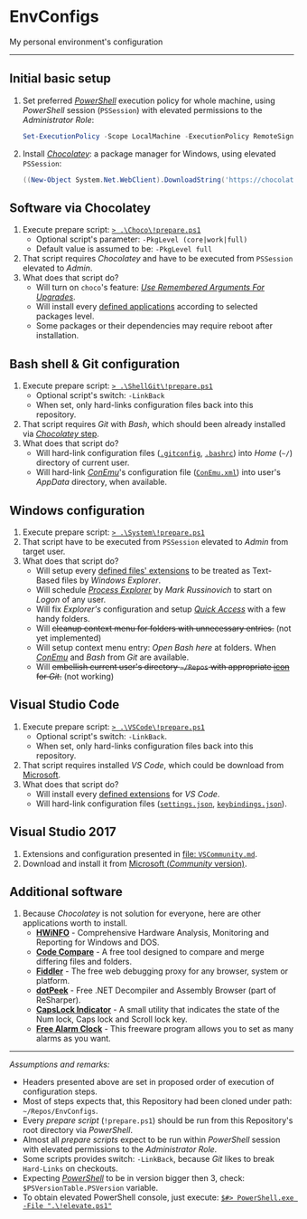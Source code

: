 # EnvConfigs

My personal environment's configuration

----

## Initial basic setup

1. Set preferred [_PowerShell_](https://docs.microsoft.com/en-us/powershell/) execution policy for whole machine, using _PowerShell_ session (`PSSession`) with elevated permissions to the _Administrator Role_:
    ```PowerShell
    Set-ExecutionPolicy -Scope LocalMachine -ExecutionPolicy RemoteSigned -Confirm
    ```
2. Install [_Chocolatey_](https://chocolatey.org/about): a package manager for Windows, using elevated `PSSession`:
    ```PowerShell
    ((New-Object System.Net.WebClient).DownloadString('https://chocolatey.org/install.ps1')) | Invoke-Expression
    ```

## Software via Chocolatey

1. Execute prepare script: [`> .\Choco\!prepare.ps1`](Choco/!prepare.ps1)
   * Optional script's parameter: `-PkgLevel (core|work|full)`
   * Default value is assumed to be: `-PkgLevel full`
2. That script requires _Chocolatey_ and have to be executed from `PSSession` elevated to _Admin_.
3. What does that script do?
   * Will turn on `choco`'s feature: [_Use Remembered Arguments For Upgrades_](https://chocolatey.org/docs/chocolatey-configuration#general-2).
   * Will install every [defined applications](Choco/packages.txt) according to selected packages level.
   * Some packages or their dependencies may require reboot after installation.

## Bash shell & Git configuration

1. Execute prepare script: [`> .\ShellGit\!prepare.ps1`](ShellGit/!prepare.ps1)
   * Optional script's switch: `-LinkBack`
   * When set, only hard-links configuration files back into this repository.
2. That script requires _Git_ with _Bash_, which should been already installed via [_Chocolatey_ step](#software-via-chocolatey).
3. What does that script do?
   * Will hard-link configuration files ([`.gitconfig`](ShellGit/.gitconfig), [`.bashrc`](ShellGit/.bashrc)) into _Home_ (`~/`) directory of current user.
   * Will hard-link [_ConEmu_](https://chocolatey.org/packages/ConEmu)'s configuration file ([`ConEmu.xml`](ShellGit/ConEmu.xml)) into user's _AppData_ directory, when available.

## Windows configuration

1. Execute prepare script: [`> .\System\!prepare.ps1`](System/!prepare.ps1)
2. That script have to be executed from `PSSession` elevated to _Admin_ from target user.
3. What does that script do?
   * Will setup every [defined files' extensions](System/extensions.txt) to be treated as Text-Based files by _Windows Explorer_.
   * Will schedule [_Process Explorer_](https://chocolatey.org/packages/procexp) by _Mark Russinovich_ to start on _Logon_ of any user.
   * Will fix _Explorer's_ configuration and setup [_Quick Access_](https://support.microsoft.com/en-us/help/4027032/windows-pin-remove-and-customize-in-quick-access) with a few handy folders.
   * Will ~~cleanup context menu for folders with unnecessary entries.~~ (not yet implemented)
   * Will setup context menu entry: _Open Bash here_ at folders. When [_ConEmu_](https://chocolatey.org/packages/ConEmu) and _Bash_ from _Git_ are available.
   * Will ~~embellish current user's directory `~/Repos` with appropriate [icon](System/template_Repos/GitDirectory.png) for _Git_.~~ (not working)

## Visual Studio Code

1. Execute prepare script: [`> .\VSCode\!prepare.ps1`](VSCode/!prepare.ps1)
   * Optional script's switch: `-LinkBack`.
   * When set, only hard-links configuration files back into this repository.
2. That script requires installed _VS Code_, which could be download from [Microsoft](https://code.visualstudio.com/docs/?dv=win).
3. What does that script do?
   * Will install every [defined extensions](VSCode/extensions.txt) for _VS Code_.
   * Will hard-link configuration files ([`settings.json`](VSCode/settings.json), [`keybindings.json`](VSCode/keybindings.json)).

## Visual Studio 2017

1. Extensions and configuration presented in [file: `VSCommunity.md`](VSCommunity.md).
2. Download and install it from [Microsoft (_Community_ version)](https://www.visualstudio.com/pl/vs/community/).

## Additional software

1. Because _Chocolatey_ is not solution for everyone, here are other applications worth to install.
   * [**HWiNFO**](https://www.hwinfo.com/) - Comprehensive Hardware Analysis, Monitoring and Reporting for Windows and DOS.
   * [**Code Compare**](https://www.devart.com/codecompare/) - A free tool designed to compare and merge differing files and folders.
   * [**Fiddler**](https://www.telerik.com/fiddler) - The free web debugging proxy for any browser, system or platform.
   * [**dotPeek**](https://www.jetbrains.com/decompiler/) - Free .NET Decompiler and Assembly Browser (part of ReSharper).
   * [**CapsLock Indicator**](https://github.com/jonaskohl/CapsLockIndicator) - A small utility that indicates the state of the Num lock, Caps lock and Scroll lock key.
   * [**Free Alarm Clock**](http://freealarmclocksoftware.com/) - This freeware program allows you to set as many alarms as you want.

----

_Assumptions and remarks:_

* Headers presented above are set in proposed order of execution of configuration steps.
* Most of steps expects that, this Repository had been cloned under path: `~/Repos/EnvConfigs`.
* Every _prepare script_ (`!prepare.ps1`) should be run from this Repository's root directory via _PowerShell_.
* Almost all _prepare scripts_ expect to be run within _PowerShell_ session with elevated permissions to the _Administrator Role_.
* Some scripts provides switch: `-LinkBack`, because _Git_ likes to break `Hard-Links` on checkouts.
* Expecting [_PowerShell_](https://docs.microsoft.com/en-us/powershell/scripting/setup/installing-windows-powershell?view=powershell-6) to be in version bigger then 3, check: `$PSVersionTable.PSVersion` variable.
* To obtain elevated PowerShell console, just execute: [`$#> PowerShell.exe -File ".\!elevate.ps1"`](!elevate.ps1)
